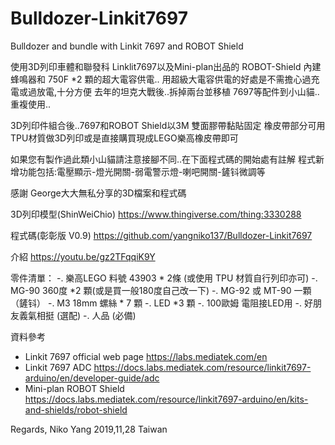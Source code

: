 # Bulldozer-Linkit7697
Bulldozer and bundle with Linkit 7697 and ROBOT Shield 

使用3D列印車體和聯發科 Linklit7697以及Mini-plan出品的 ROBOT-Shield 
內建蜂鳴器和 750F *2 顆的超大電容供電..
用超級大電容供電的好處是不需擔心過充電或過放電,十分方便
去年的坦克大戰後..拆掉兩台並移植 7697等配件到小山貓..重複使用..

3D列印件組合後..7697和ROBOT Shield以3M 雙面膠帶黏貼固定
橡皮帶部分可用TPU材質做3D列印或是直接購買現成LEGO樂高橡皮帶即可

如果您有製作過此類小山貓請注意接腳不同..在下面程式碼的開始處有註解
程式新增功能包括:電壓顯示-燈光開關-弱電警示燈-喇吧開關-鏟钭微調等

感謝 George大大無私分享的3D檔案和程式碼

3D列印模型(ShinWeiChio) https://www.thingiverse.com/thing:3330288

程式碼(彰彰版 V0.9) https://github.com/yangniko137/Bulldozer-Linkit7697

介紹 https://youtu.be/gz2TFqqiK9Y

零件清單：
-. 樂高LEGO 料號 43903 * 2條 (或使用 TPU 材質自行列印亦可)
-. MG-90 360度 *2 顆(或是買一般180度自己改一下)
-. MG-92 或 MT-90 一顆 （鏟钭）
-. M3 18mm 螺絲 * 7 顆
-. LED *3 顆
-. 100歐姆 電阻接LED用
-. 好朋友義氣相挺 (選配)
-. 人品 (必備)

資料參考
- Linkit 7697 official web page https://labs.mediatek.com/en
- Linkit 7697 ADC https://docs.labs.mediatek.com/resource/linkit7697-arduino/en/developer-guide/adc
- Mini-plan ROBOT Shield https://docs.labs.mediatek.com/resource/linkit7697-arduino/en/kits-and-shields/robot-shield

Regards,
Niko Yang 2019,11,28 Taiwan 
